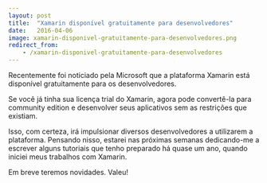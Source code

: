 ```yaml
---
layout: post
title:  "Xamarin disponível gratuitamente para desenvolvedores"
date:   2016-04-06
image: xamarin-disponivel-gratuitamente-para-desenvolvedores.png
redirect_from:
    - /xamarin-disponivel-gratuitamente-para-desenvolvedores
---
```


<p class="intro"><span class="dropcap">R</span>ecentemente foi noticiado pela Microsoft que a plataforma Xamarin está disponível gratuitamente para os desenvolvedores.</p>

Se você já tinha sua licença trial do Xamarin, agora pode convertê-la para community edition e desenvolver seus aplicativos sem as restrições que existiam.

Isso, com certeza, irá impulsionar diversos desenvolvedores a utilizarem a plataforma. Pensando nisso, estarei nas próximas semanas dedicando-me a escrever alguns tutoriais que tenho preparado há quase um ano, quando iniciei meus trabalhos com Xamarin.

Em breve teremos novidades. Valeu!